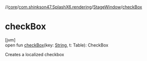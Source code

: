 //[core](../../../index.md)/[com.shinkson47.SplashX6.rendering](../index.md)/[StageWindow](index.md)/[checkBox](check-box.md)

# checkBox

[jvm]\
open fun [checkBox](check-box.md)(key: [String](https://docs.oracle.com/javase/8/docs/api/java/lang/String.html), t: Table): CheckBox

Creates a localized checkbox

